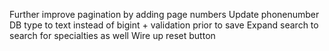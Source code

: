 Further improve pagination by adding page numbers
Update phonenumber DB type to text instead of bigint + validation prior to save
Expand search to search for specialties as well
Wire up reset button